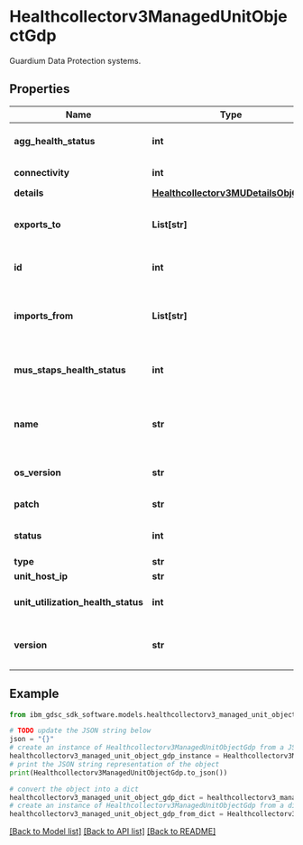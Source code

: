 # Healthcollectorv3ManagedUnitObjectGdp

Guardium Data Protection systems.

## Properties

Name | Type | Description | Notes
------------ | ------------- | ------------- | -------------
**agg_health_status** | **int** | Aggregation health status. | [optional] 
**connectivity** | **int** | Connectivity status. | [optional] 
**details** | [**Healthcollectorv3MUDetailsObjGdp**](Healthcollectorv3MUDetailsObjGdp.md) |  | [optional] 
**exports_to** | **List[str]** | Aggregator the collector exports data to. | [optional] 
**id** | **int** | Id of the managed unit. | [optional] 
**imports_from** | **List[str]** | Collectors the aggregator imports data from. | [optional] 
**mus_staps_health_status** | **int** | Overall status of S-TAPs for the system. | [optional] 
**name** | **str** | Name of the Guardium Data Protection system. | [optional] 
**os_version** | **str** | Operating system version. | [optional] 
**patch** | **str** | Patch number. | [optional] 
**status** | **int** | Overall system status. | [optional] 
**type** | **str** | Unit type. | [optional] 
**unit_host_ip** | **str** | IP address. | [optional] 
**unit_utilization_health_status** | **int** | Unit utilization status. | [optional] 
**version** | **str** | Guardium Data Protection version. | [optional] 

## Example

```python
from ibm_gdsc_sdk_software.models.healthcollectorv3_managed_unit_object_gdp import Healthcollectorv3ManagedUnitObjectGdp

# TODO update the JSON string below
json = "{}"
# create an instance of Healthcollectorv3ManagedUnitObjectGdp from a JSON string
healthcollectorv3_managed_unit_object_gdp_instance = Healthcollectorv3ManagedUnitObjectGdp.from_json(json)
# print the JSON string representation of the object
print(Healthcollectorv3ManagedUnitObjectGdp.to_json())

# convert the object into a dict
healthcollectorv3_managed_unit_object_gdp_dict = healthcollectorv3_managed_unit_object_gdp_instance.to_dict()
# create an instance of Healthcollectorv3ManagedUnitObjectGdp from a dict
healthcollectorv3_managed_unit_object_gdp_from_dict = Healthcollectorv3ManagedUnitObjectGdp.from_dict(healthcollectorv3_managed_unit_object_gdp_dict)
```
[[Back to Model list]](../README.md#documentation-for-models) [[Back to API list]](../README.md#documentation-for-api-endpoints) [[Back to README]](../README.md)


